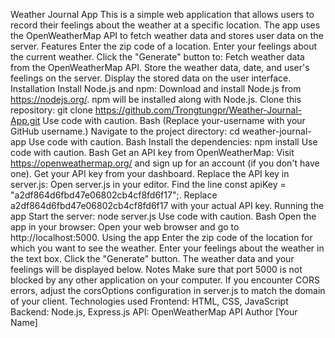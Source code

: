 Weather Journal App
This is a simple web application that allows users to record their feelings about the weather at a specific location. The app uses the OpenWeatherMap API to fetch weather data and stores user data on the server.
Features
Enter the zip code of a location.
Enter your feelings about the current weather.
Click the "Generate" button to:
Fetch weather data from the OpenWeatherMap API.
Store the weather data, date, and user's feelings on the server.
Display the stored data on the user interface.
Installation
Install Node.js and npm: Download and install Node.js from https://nodejs.org/. npm will be installed along with Node.js.
Clone this repository:
git clone https://github.com/Trongtungpr/Weather-Journal-App.git
Use code with caution.
Bash
(Replace your-username with your GitHub username.)
Navigate to the project directory:
cd weather-journal-app
Use code with caution.
Bash
Install the dependencies:
npm install
Use code with caution.
Bash
Get an API key from OpenWeatherMap:
Visit https://openweathermap.org/ and sign up for an account (if you don't have one).
Get your API key from your dashboard.
Replace the API key in server.js:
Open server.js in your editor.
Find the line const apiKey = "a2df864d6fbd47e06802cb4cf8fd6f17";.
Replace a2df864d6fbd47e06802cb4cf8fd6f17 with your actual API key.
Running the app
Start the server:
node server.js
Use code with caution.
Bash
Open the app in your browser:
Open your web browser and go to http://localhost:5000.
Using the app
Enter the zip code of the location for which you want to see the weather.
Enter your feelings about the weather in the text box.
Click the "Generate" button.
The weather data and your feelings will be displayed below.
Notes
Make sure that port 5000 is not blocked by any other application on your computer.
If you encounter CORS errors, adjust the corsOptions configuration in server.js to match the domain of your client.
Technologies used
Frontend: HTML, CSS, JavaScript
Backend: Node.js, Express.js
API: OpenWeatherMap API
Author
[Your Name]

